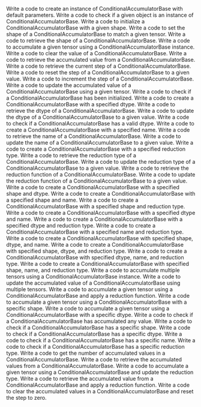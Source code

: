 Write a code to create an instance of ConditionalAccumulatorBase with default parameters.
Write a code to check if a given object is an instance of ConditionalAccumulatorBase.
Write a code to initialize a ConditionalAccumulatorBase with a given shape.
Write a code to set the shape of a ConditionalAccumulatorBase to match a given tensor.
Write a code to retrieve the shape of a ConditionalAccumulatorBase.
Write a code to accumulate a given tensor using a ConditionalAccumulatorBase instance.
Write a code to clear the value of a ConditionalAccumulatorBase.
Write a code to retrieve the accumulated value from a ConditionalAccumulatorBase.
Write a code to retrieve the current step of a ConditionalAccumulatorBase.
Write a code to reset the step of a ConditionalAccumulatorBase to a given value.
Write a code to increment the step of a ConditionalAccumulatorBase.
Write a code to update the accumulated value of a ConditionalAccumulatorBase using a given tensor.
Write a code to check if a ConditionalAccumulatorBase has been initialized.
Write a code to create a ConditionalAccumulatorBase with a specified dtype.
Write a code to retrieve the dtype of a ConditionalAccumulatorBase.
Write a code to update the dtype of a ConditionalAccumulatorBase to a given value.
Write a code to check if a ConditionalAccumulatorBase has a valid dtype.
Write a code to create a ConditionalAccumulatorBase with a specified name.
Write a code to retrieve the name of a ConditionalAccumulatorBase.
Write a code to update the name of a ConditionalAccumulatorBase to a given value.
Write a code to create a ConditionalAccumulatorBase with a specified reduction type.
Write a code to retrieve the reduction type of a ConditionalAccumulatorBase.
Write a code to update the reduction type of a ConditionalAccumulatorBase to a given value.
Write a code to retrieve the reduction function of a ConditionalAccumulatorBase.
Write a code to update the reduction function of a ConditionalAccumulatorBase to a given value.
Write a code to create a ConditionalAccumulatorBase with a specified shape and dtype.
Write a code to create a ConditionalAccumulatorBase with a specified shape and name.
Write a code to create a ConditionalAccumulatorBase with a specified shape and reduction type.
Write a code to create a ConditionalAccumulatorBase with a specified dtype and name.
Write a code to create a ConditionalAccumulatorBase with a specified dtype and reduction type.
Write a code to create a ConditionalAccumulatorBase with a specified name and reduction type.
Write a code to create a ConditionalAccumulatorBase with specified shape, dtype, and name.
Write a code to create a ConditionalAccumulatorBase with specified shape, dtype, and reduction type.
Write a code to create a ConditionalAccumulatorBase with specified dtype, name, and reduction type.
Write a code to create a ConditionalAccumulatorBase with specified shape, name, and reduction type.
Write a code to accumulate multiple tensors using a ConditionalAccumulatorBase instance.
Write a code to update the accumulated value of a ConditionalAccumulatorBase using multiple tensors.
Write a code to accumulate a given tensor using a ConditionalAccumulatorBase and apply a reduction function.
Write a code to accumulate a given tensor using a ConditionalAccumulatorBase with a specific shape.
Write a code to accumulate a given tensor using a ConditionalAccumulatorBase with a specific dtype.
Write a code to check if a ConditionalAccumulatorBase has accumulated any value.
Write a code to check if a ConditionalAccumulatorBase has a specific shape.
Write a code to check if a ConditionalAccumulatorBase has a specific dtype.
Write a code to check if a ConditionalAccumulatorBase has a specific name.
Write a code to check if a ConditionalAccumulatorBase has a specific reduction type.
Write a code to get the number of accumulated values in a ConditionalAccumulatorBase.
Write a code to retrieve the accumulated values from a ConditionalAccumulatorBase.
Write a code to accumulate a given tensor using a ConditionalAccumulatorBase and update the reduction type.
Write a code to retrieve the accumulated value from a ConditionalAccumulatorBase and apply a reduction function.
Write a code to clear the accumulated values in a ConditionalAccumulatorBase and reset the step to zero.